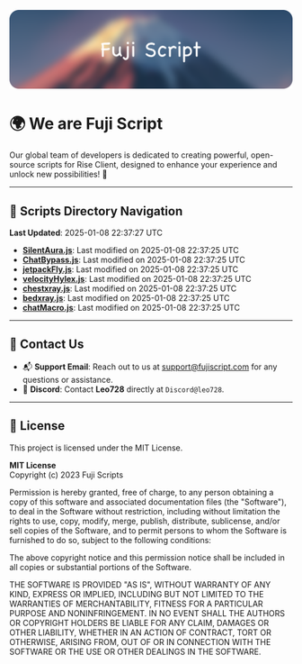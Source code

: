 ![Banner](.github/b.webp)

# 🌍 **We are Fuji Script**

Our global team of developers is dedicated to creating powerful, open-source scripts for Rise Client, designed to enhance your experience and unlock new possibilities! 🌟

---
<!-- SCRIPTS_NAVIGATION_START -->
## 📂 **Scripts Directory Navigation**

**Last Updated**: 2025-01-08 22:37:27 UTC

- **[SilentAura.js](scripts/SilentAura.js)**: Last modified on 2025-01-08 22:37:25 UTC
- **[ChatBypass.js](scripts/ChatBypass.js)**: Last modified on 2025-01-08 22:37:25 UTC
- **[jetpackFly.js](scripts/jetpackFly.js)**: Last modified on 2025-01-08 22:37:25 UTC
- **[velocityHylex.js](scripts/velocityHylex.js)**: Last modified on 2025-01-08 22:37:25 UTC
- **[chestxray.js](scripts/chestxray.js)**: Last modified on 2025-01-08 22:37:25 UTC
- **[bedxray.js](scripts/bedxray.js)**: Last modified on 2025-01-08 22:37:25 UTC
- **[chatMacro.js](scripts/chatMacro.js)**: Last modified on 2025-01-08 22:37:25 UTC

<!-- SCRIPTS_NAVIGATION_END -->

---

## 💬 **Contact Us**  
- 📬 **Support Email**: Reach out to us at [support@fujiscript.com](mailto:support@fujiscript.com) for any questions or assistance.  
- 💬 **Discord**: Contact **Leo728** directly at `Discord@leo728`.

---

## 📜 **License**

This project is licensed under the MIT License.  

**MIT License**  
Copyright (c) 2023 Fuji Scripts  

Permission is hereby granted, free of charge, to any person obtaining a copy of this software and associated documentation files (the "Software"), to deal in the Software without restriction, including without limitation the rights to use, copy, modify, merge, publish, distribute, sublicense, and/or sell copies of the Software, and to permit persons to whom the Software is furnished to do so, subject to the following conditions:  

The above copyright notice and this permission notice shall be included in all copies or substantial portions of the Software.  

THE SOFTWARE IS PROVIDED "AS IS", WITHOUT WARRANTY OF ANY KIND, EXPRESS OR IMPLIED, INCLUDING BUT NOT LIMITED TO THE WARRANTIES OF MERCHANTABILITY, FITNESS FOR A PARTICULAR PURPOSE AND NONINFRINGEMENT. IN NO EVENT SHALL THE AUTHORS OR COPYRIGHT HOLDERS BE LIABLE FOR ANY CLAIM, DAMAGES OR OTHER LIABILITY, WHETHER IN AN ACTION OF CONTRACT, TORT OR OTHERWISE, ARISING FROM, OUT OF OR IN CONNECTION WITH THE SOFTWARE OR THE USE OR OTHER DEALINGS IN THE SOFTWARE.  
